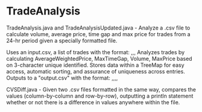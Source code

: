 TradeAnalysis
=============

TradeAnalysis.java and TradeAnalysisUpdated.java - Analyze a .csv file to calculate volume, average price, time gap and max price for trades from a 24-hr period given a specially formatted file.

Uses an input.csv, a list of trades with the format: <TimeStamp>,<Symbol>,<Quantity>,<Price>
Analyzes trades by calculating AverageWeightedPrice, MaxTimeGap, Volume, MaxPrice based on 3-character unique identified.
Stores data within a TreeMap for easy access, automatic sorting, and assurance of uniqueness across entries.
Outputs to a "output.csv" with the format: <symbol>,<MaxTimeGap>,<Volume>,<WeightedAveragePrice>,<MaxPrice>

CVSDiff.java - Given two .csv files formatted in the same way, compares the values (column-by-column and row-by-row), outputting a println statement whether or not there is a difference in values anywhere within the file.
